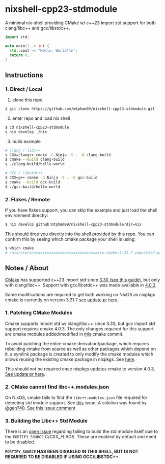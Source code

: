 # nixshell-cpp23-stdmodule

A minimal nix-shell providing CMake w/ c++23 import std support for both clang/libc++ and gcc/libstdc++.

```cpp
import std;

auto main() -> int {
  std::cout << "Hello, World!\n";
  return 0;
}
```

## Instructions

### 1. Direct / Local

1. clone this repo

```sh
$ git clone https://github.com/mtpham99/nixshell-cpp23-stdmodule.git
```

2. enter repo and load nix shell

```sh
$ cd nixshell-cpp23-stdmodule
$ nix develop ./nix
```

3. build example

```sh
# Clang / libc++
$ CXX=clang++ cmake -G Ninja -S . -B clang-build
$ cmake --build clang-build
$ ./clang-build/hello-world

# GCC / libstdc++
$ CXX=g++ cmake -G Ninja -S . -B gcc-build
$ cmake --build gcc-build
$ ./gcc-build/hello-world
```

### 2. Flakes / Remote

If you have flakes support, you can skip the example and just load the shell environment directly:

```sh
$ nix develop github:mtpham99/nixshell-cpp23-stdmodule?dir=nix
```

This should drop you directly into the shell provided by this repo. You can confirm this by seeing which cmake package your shell is using:

```sh
$ which cmake
# /nix/store/xxxxxxxxxxxxxxxxxxxxxxxxxxxxxxxx-cmake-3.31.7-importstd-patched/bin/cmake
```

## Notes / About

[CMake](https://cmake.org/) has supported c++23 import std since [3.30 (see this guide)](https://www.kitware.com/import-std-in-cmake-3-30/), but only with clang/libc++. Support with gcc/libstdc++ was made available in [4.0.3](https://discourse.cmake.org/t/cmake-4-0-3-available-for-download/14242).

Some modifications are required to get both working on NixOS as nixpkgs cmake is currently on version 3.31.7 [see update pr here](https://github.com/NixOS/nixpkgs/pull/394444).

### 1. Patching CMake Modules

Cmake supports import std w/ clang/libc++ since 3.30, but gcc import std support requires cmake 4.0.3. The only changes required for this support are cmake modules added/modified in [this](https://gitlab.kitware.com/cmake/cmake/-/commit/a980dab9b1a3514b3eae68cfb34806b263dc6bc3) cmake commit.

To avoid patching the entire cmake derivation/package, which requires rebuilding cmake from source as well as other packages which depend on it, a symlink package is created to only modify the cmake modules which allows reusing the existing cmake package in nixpkgs. See [here](/nix/cmake-importstd-patched/package.nix).

This should not be required once nixpkgs updates cmake to version 4.0.3. [See update pr here](https://github.com/NixOS/nixpkgs/pull/394444).

### 2. CMake cannot find libc++.modules.json

On NixOS, cmake fails to find the `libc++.modules.json` file required for detecting std module support. See [this](https://github.com/NixOS/nixpkgs/issues/370217#issuecomment-2660926816) issue. A solution was found by [@gen740](https://github.com/gen740). [See this issue comment](https://github.com/NixOS/nixpkgs/issues/370217#issuecomment-2660926816)

### 3. Building the Libc++ Std Module

There is an [open issue](https://github.com/llvm/llvm-project/issues/121709) regarding failing to build the std module itself due to the `FORTIFY_SOURCE` C/CXX_FLAGS. These are enabled by default and need to be disabled.

**`FORTIFY_SOURCE` HAS BEEN DISABLED IN THIS SHELL, BUT IS NOT REQUIRED TO BE DISABLED IF USING GCC/LIBSTDC++**.
